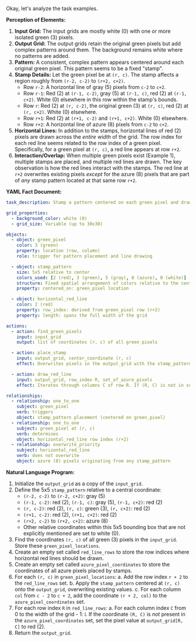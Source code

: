 Okay, let's analyze the task examples.

**Perception of Elements:**

1.  **Input Grid:** The input grids are mostly white (0) with one or more isolated green (3) pixels.
2.  **Output Grid:** The output grids retain the original green pixels but add complex patterns around them. The background remains white where no patterns are added.
3.  **Pattern:** A consistent, complex pattern appears centered around each original green pixel. This pattern seems to be a fixed "stamp".
4.  **Stamp Details:** Let the green pixel be at `(r, c)`. The stamp affects a region roughly from `(r-2, c-2)` to `(r+2, c+2)`.
    *   Row `r-2`: A horizontal line of gray (5) pixels from `c-2` to `c+2`.
    *   Row `r-1`: Red (2) at `(r-1, c-2)`, gray (5) at `(r-1, c)`, red (2) at `(r-1, c+2)`. White (0) elsewhere in this row within the stamp's bounds.
    *   Row `r`: Red (2) at `(r, c-2)`, the original green (3) at `(r, c)`, red (2) at `(r, c+2)`. White (0) elsewhere.
    *   Row `r+1`: Red (2) at `(r+1, c-2)` and `(r+1, c+2)`. White (0) elsewhere.
    *   Row `r+2`: A horizontal line of azure (8) pixels from `c-2` to `c+2`.
5.  **Horizontal Lines:** In addition to the stamps, horizontal lines of red (2) pixels are drawn across the *entire width* of the grid. The row index for each red line seems related to the row index of a green pixel. Specifically, for a green pixel at `(r, c)`, a red line appears at row `r+2`.
6.  **Interaction/Overlap:** When multiple green pixels exist (Example 1), multiple stamps are placed, and multiple red lines are drawn. The key observation is how the red lines interact with the stamps. The red line at `r+2` overwrites existing pixels *except* for the azure (8) pixels that are part of *any* stamp pattern located at that same row `r+2`.

**YAML Fact Document:**


```yaml
task_description: Stamp a pattern centered on each green pixel and draw horizontal red lines based on green pixel locations, with specific overwrite rules.

grid_properties:
  - background_color: white (0)
  - grid_size: Variable (up to 30x30)

objects:
  - object: green_pixel
    color: 3 (green)
    property: location (row, column)
    role: trigger for pattern placement and line drawing

  - object: stamp_pattern
    size: 5x5 relative to center
    colors_used: [2 (red), 3 (green), 5 (gray), 8 (azure), 0 (white)]
    structure: Fixed spatial arrangement of colors relative to the center green pixel.
    property: centered_on: green_pixel location

  - object: horizontal_red_line
    color: 2 (red)
    property: row_index: derived from green_pixel row (r+2)
    property: length: spans the full width of the grid

actions:
  - action: find_green_pixels
    input: input_grid
    output: list of coordinates (r, c) of all green pixels

  - action: place_stamp
    input: output_grid, center_coordinate (r, c)
    effect: Overwrites pixels in the output_grid with the stamp_pattern centered at (r, c). Records the locations of azure (8) pixels placed.

  - action: draw_red_line
    input: output_grid, row_index R, set_of_azure_pixels
    effect: Iterates through columns C of row R. If (R, C) is not in set_of_azure_pixels, sets output_grid[R, C] to red (2).

relationships:
  - relationship: one_to_one
    subject: green_pixel
    verb: triggers
    object: stamp_pattern placement (centered on green_pixel)
  - relationship: one_to_one
    subject: green_pixel at (r, c)
    verb: determines
    object: horizontal_red_line row index (r+2)
  - relationship: overwrite_priority
    subject: horizontal_red_line
    verb: does not overwrite
    object: azure (8) pixels originating from any stamp_pattern
```


**Natural Language Program:**

1.  Initialize the `output_grid` as a copy of the `input_grid`.
2.  Define the 5x5 `stamp_pattern` relative to a central coordinate:
    *   `(r-2, c-2)` to `(r-2, c+2)`: gray (5)
    *   `(r-1, c-2)`: red (2), `(r-1, c)`: gray (5), `(r-1, c+2)`: red (2)
    *   `(r, c-2)`: red (2), `(r, c)`: green (3), `(r, c+2)`: red (2)
    *   `(r+1, c-2)`: red (2), `(r+1, c+2)`: red (2)
    *   `(r+2, c-2)` to `(r+2, c+2)`: azure (8)
    *   Other relative coordinates within this 5x5 bounding box that are not explicitly mentioned are set to white (0).
3.  Find the coordinates `(r, c)` of all green (3) pixels in the `input_grid`. Store these `green_pixel_locations`.
4.  Create an empty set called `red_line_rows` to store the row indices where horizontal red lines should be drawn.
5.  Create an empty set called `azure_pixel_coordinates` to store the coordinates of all azure pixels placed by stamps.
6.  For each `(r, c)` in `green_pixel_locations`:
    a.  Add the row index `r + 2` to the `red_line_rows` set.
    b.  Apply the `stamp_pattern` centered at `(r, c)` onto the `output_grid`, overwriting existing values.
    c.  For each column `col` from `c - 2` to `c + 2`, add the coordinate `(r + 2, col)` to the `azure_pixel_coordinates` set.
7.  For each row index `R` in `red_line_rows`:
    a.  For each column index `C` from 0 to the width of the grid - 1:
        i.  If the coordinate `(R, C)` is *not* present in the `azure_pixel_coordinates` set, set the pixel value at `output_grid[R, C]` to red (2).
8.  Return the `output_grid`.